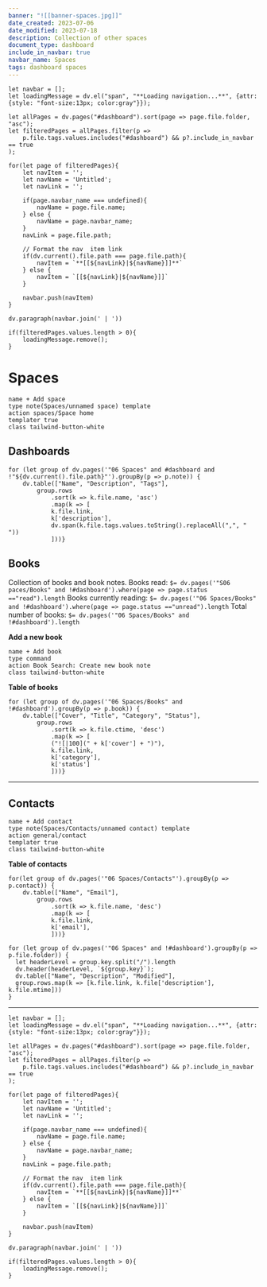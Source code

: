 ```yaml
---
banner: "![[banner-spaces.jpg]]"
date_created: 2023-07-06
date_modified: 2023-07-18
description: Collection of other spaces
document_type: dashboard
include_in_navbar: true
navbar_name: Spaces
tags: dashboard spaces
---
```


```dataviewjs
let navbar = [];
let loadingMessage = dv.el("span", "**Loading navigation...**", {attr: {style: "font-size:13px; color:gray"}});

let allPages = dv.pages("#dashboard").sort(page => page.file.folder, "asc");
let filteredPages = allPages.filter(p => 
    p.file.tags.values.includes("#dashboard") && p?.include_in_navbar == true
);

for(let page of filteredPages){
    let navItem = '';
    let navName = 'Untitled';
    let navLink = '';

    if(page.navbar_name === undefined){
        navName = page.file.name;
    } else {
        navName = page.navbar_name;
    }
    navLink = page.file.path;

    // Format the nav  item link
    if(dv.current().file.path === page.file.path){
        navItem = `**[[${navLink}|${navName}]]**`
    } else {
        navItem = `[[${navLink}|${navName}]]`
    }

    navbar.push(navItem)
}

dv.paragraph(navbar.join(' | '))

if(filteredPages.values.length > 0){
    loadingMessage.remove();
}
```
# Spaces
```button
name + Add space
type note(Spaces/unnamed space) template
action spaces/Space home
templater true
class tailwind-button-white
```


## Dashboards
```dataviewjs
for (let group of dv.pages('"06 Spaces" and #dashboard and !"${dv.current().file.path}"').groupBy(p => p.note)) {
	dv.table(["Name", "Description", "Tags"], 
		group.rows 
			.sort(k => k.file.name, 'asc')
			.map(k => [
			k.file.link, 
			k['description'],
			dv.span(k.file.tags.values.toString().replaceAll(",", " "))
			]))}
```


## Books
Collection of books and book notes.
Books read: `$= dv.pages('"S06 paces/Books" and !#dashboard').where(page => page.status =="read").length`
Books currently reading: `$= dv.pages('"06 Spaces/Books" and !#dashboard').where(page => page.status =="unread").length`
Total number of books: `$= dv.pages('"06 Spaces/Books" and !#dashboard').length`

**Add a new book**
```button
name + Add book
type command
action Book Search: Create new book note
class tailwind-button-white
```

**Table of books**
```dataviewjs
for (let group of dv.pages('"06 Spaces/Books" and !#dashboard').groupBy(p => p.book)) {
	dv.table(["Cover", "Title", "Category", "Status"], 
		group.rows 
			.sort(k => k.file.ctime, 'desc')
			.map(k => [
			("![|100](" + k['cover'] + ")"),
			k.file.link, 
			k['category'],
			k['status']
			]))}
```


---

## Contacts
```button
name + Add contact
type note(Spaces/Contacts/unnamed contact) template
action general/contact
templater true
class tailwind-button-white
```

**Table of contacts**
```dataviewjs
for(let group of dv.pages('"06 Spaces/Contacts"').groupBy(p => p.contact)) {
	dv.table(["Name", "Email"], 
		group.rows 
			.sort(k => k.file.name, 'desc')
			.map(k => [
			k.file.link, 
			k['email'],
			]))}
```

```dataviewjs
for (let group of dv.pages('"06 Spaces" and !#dashboard').groupBy(p => p.file.folder)) {
  let headerLevel = group.key.split("/").length
  dv.header(headerLevel, `${group.key}`);
  dv.table(["Name", "Description", "Modified"],
  group.rows.map(k => [k.file.link, k.file['description'], k.file.mtime]))
}
```

---
```dataviewjs
let navbar = [];
let loadingMessage = dv.el("span", "**Loading navigation...**", {attr: {style: "font-size:13px; color:gray"}});

let allPages = dv.pages("#dashboard").sort(page => page.file.folder, "asc");
let filteredPages = allPages.filter(p => 
    p.file.tags.values.includes("#dashboard") && p?.include_in_navbar == true
);

for(let page of filteredPages){
    let navItem = '';
    let navName = 'Untitled';
    let navLink = '';

    if(page.navbar_name === undefined){
        navName = page.file.name;
    } else {
        navName = page.navbar_name;
    }
    navLink = page.file.path;

    // Format the nav  item link
    if(dv.current().file.path === page.file.path){
        navItem = `**[[${navLink}|${navName}]]**`
    } else {
        navItem = `[[${navLink}|${navName}]]`
    }

    navbar.push(navItem)
}

dv.paragraph(navbar.join(' | '))

if(filteredPages.values.length > 0){
    loadingMessage.remove();
}
```

